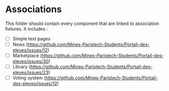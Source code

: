 # Associations

This folder should contain every component that are linked to association fixtures.
It includes :
- [ ] Simple text pages
- [ ] News (https://github.com/Mines-Paristech-Students/Portail-des-eleves/issues/12)
- [ ] Marketplace (https://github.com/Mines-Paristech-Students/Portail-des-eleves/issues/30)
- [ ] Library (https://github.com/Mines-Paristech-Students/Portail-des-eleves/issues/23)
- [ ] Voting system (https://github.com/Mines-Paristech-Students/Portail-des-eleves/issues/12)
